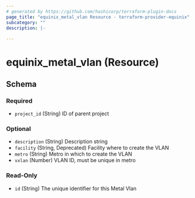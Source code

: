 ```yaml
---
# generated by https://github.com/hashicorp/terraform-plugin-docs
page_title: "equinix_metal_vlan Resource - terraform-provider-equinix"
subcategory: ""
description: |-
  
---
```


# equinix_metal_vlan (Resource)





<!-- schema generated by tfplugindocs -->
## Schema

### Required

- `project_id` (String) ID of parent project

### Optional

- `description` (String) Description string
- `facility` (String, Deprecated) Facility where to create the VLAN
- `metro` (String) Metro in which to create the VLAN
- `vxlan` (Number) VLAN ID, must be unique in metro

### Read-Only

- `id` (String) The unique identifier for this Metal Vlan
